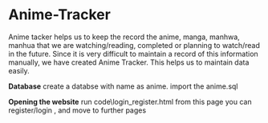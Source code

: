 # Anime-Tracker
Anime tacker helps us to keep the record the anime, manga, manhwa, manhua that we are watching/reading, completed or planning to watch/read in the future.
Since it is very difficult to maintain a record of this information manually, we have created Anime Tracker.
This helps us to maintain data easily.

**Database**
create a databse with name as anime.
import the anime.sql

**Opening the website**
run 
code\login_register.html
from this page you can register/login , and move to further pages
